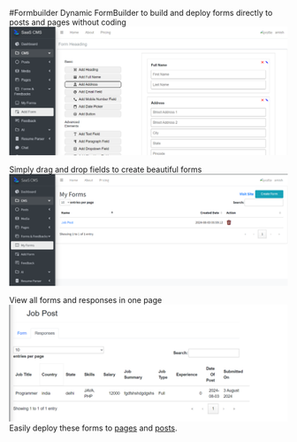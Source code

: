 #Formbuilder
Dynamic FormBuilder to build and deploy forms directly to posts and pages without coding
![formbuilder_add_form.png](screenshots/formbuilder_add_form.png)

Simply drag and drop fields to create beautiful forms
![forms_list.png](screenshots/forms_list.png)

View all forms and responses in one page
![form_responses.png](screenshots/form_responses.png)
Easily deploy these forms to [pages](pages.md) and [posts](posts.md).